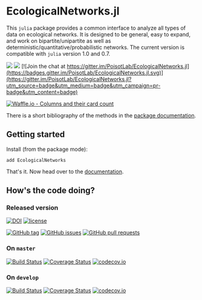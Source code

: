 # EcologicalNetworks.jl

This `julia` package provides a common interface to analyze all types of data on
ecological networks. It is designed to be general, easy to expand, and work on
bipartite/unipartite as well as deterministic/quantitative/probabilistic
networks. The current version is compatible with `julia` version 1.0 and 0.7.

[![](https://img.shields.io/badge/docs-stable-blue.svg)](https://PoisotLab.github.io/EcologicalNetworks.jl/stable)
[![](https://img.shields.io/badge/docs-latest-blue.svg)](https://PoisotLab.github.io/EcologicalNetworks.jl/latest)
[![Join the chat at https://gitter.im/PoisotLab/EcologicalNetworks.jl](https://badges.gitter.im/PoisotLab/EcologicalNetworks.jl.svg)](https://gitter.im/PoisotLab/EcologicalNetworks.jl?utm_source=badge&utm_medium=badge&utm_campaign=pr-badge&utm_content=badge)

[![Waffle.io - Columns and their card count](https://badge.waffle.io/PoisotLab/EcologicalNetworks.jl.svg?columns=all)](https://waffle.io/PoisotLab/EcologicalNetworks.jl) 

There is a short bibliography of the methods in the [package
documentation][pdocref].

[pdocref]: http://poisotlab.io/EcologicalNetworks.jl/latest/#references

## Getting started

Install (from the package mode):

~~~
add EcologicalNetworks
~~~

That's it. Now head over to the
[documentation](http://poisotlab.io/EcologicalNetworks.jl/stable/).

## How's the code doing?

### Released version

[![DOI](https://zenodo.org/badge/25148478.svg)](https://zenodo.org/badge/latestdoi/25148478)
[![license](https://img.shields.io/badge/license-MIT%20%22Expat%22-yellowgreen.svg)](https://github.com/PoisotLab/EcologicalNetworks.jl/blob/master/LICENSE.md)

[![GitHub tag](https://img.shields.io/github/tag/PoisotLab/EcologicalNetworks.jl.svg)]()
[![GitHub issues](https://img.shields.io/github/issues/PoisotLab/EcologicalNetworks.jl.svg)]()
[![GitHub pull requests](https://img.shields.io/github/issues-pr/PoisotLab/EcologicalNetworks.jl.svg)]()

### On `master`

[![Build Status](https://travis-ci.org/PoisotLab/EcologicalNetworks.jl.svg?branch=master)](https://travis-ci.org/PoisotLab/EcologicalNetworks.jl)
[![Coverage Status](https://coveralls.io/repos/PoisotLab/EcologicalNetworks.jl/badge.svg?branch=master&service=github)](https://coveralls.io/github/PoisotLab/EcologicalNetworks.jl?branch=master)
[![codecov.io](http://codecov.io/github/PoisotLab/EcologicalNetworks.jl/coverage.svg?branch=master)](http://codecov.io/github/PoisotLab/EcologicalNetworks.jl?branch=master)

### On `develop`

[![Build Status](https://travis-ci.org/PoisotLab/EcologicalNetworks.jl.svg?branch=develop)](https://travis-ci.org/PoisotLab/EcologicalNetworks.jl)
[![Coverage Status](https://coveralls.io/repos/github/PoisotLab/EcologicalNetworks.jl/badge.svg?branch=develop)](https://coveralls.io/github/PoisotLab/EcologicalNetworks.jl?branch=develop)
[![codecov.io](http://codecov.io/github/PoisotLab/EcologicalNetworks.jl/coverage.svg?branch=develop)](http://codecov.io/github/PoisotLab/EcologicalNetworks.jl?branch=develop)
